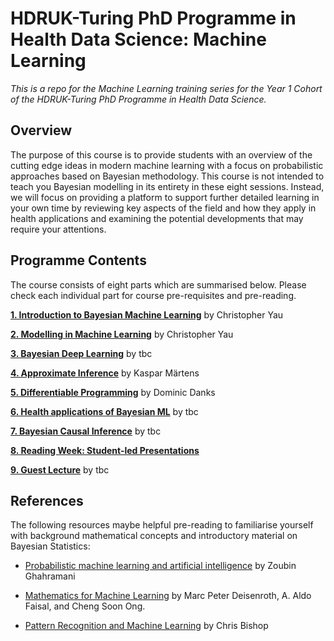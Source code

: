 # HDRUK-Turing PhD Programme in Health Data Science: Machine Learning 

*This is a repo for the Machine Learning training series for the Year 1 Cohort of the HDRUK-Turing PhD Programme in Health Data Science.*


## Overview

The purpose of this course is to provide students with an overview of the cutting edge ideas in modern machine learning with a focus on probabilistic approaches based on Bayesian methodology. This course is not intended to teach you Bayesian modelling in its entirety in these eight sessions. Instead, we will focus on providing a platform to support further detailed learning in your own time by reviewing key aspects of the field and how they apply in health applications and examining the potential developments that may require your attentions. 


## Programme Contents

The course consists of eight parts which are summarised below. Please check each individual part for course pre-requisites and pre-reading.

[**1. Introduction to Bayesian Machine Learning**](intro-to-bayes.md) by Christopher Yau
  
[**2. Modelling in Machine Learning**](ml-modelling.md) by Christopher Yau

[**3. Bayesian Deep Learning**](bayes-deep-learning.md) by tbc
  
[**4. Approximate Inference**](approximate-inference.md) by Kaspar Märtens

[**5. Differentiable Programming**](differentiable-programming.md) by Dominic Danks

[**6. Health applications of Bayesian ML**](health-applications.md) by tbc

[**7. Bayesian Causal Inference**](causal.md) by tbc

[**8. Reading Week: Student-led Presentations**](student-led.md)

[**9. Guest Lecture**](guest-lecture.md) by tbc


## References

The following resources maybe helpful pre-reading to familiarise yourself with background mathematical concepts and introductory material on Bayesian Statistics: 

- [Probabilistic machine learning
and artificial intelligence](https://www.nature.com/articles/nature14541.pdf?origin=ppub) by Zoubin Ghahramani

- [Mathematics for Machine Learning](https://mml-book.github.io/) by Marc Peter Deisenroth, A. Aldo Faisal, and Cheng Soon Ong.

- [Pattern Recognition and Machine Learning](http://www.cs.man.ac.uk/~fumie/tmp/bishop.pdf) by Chris Bishop
